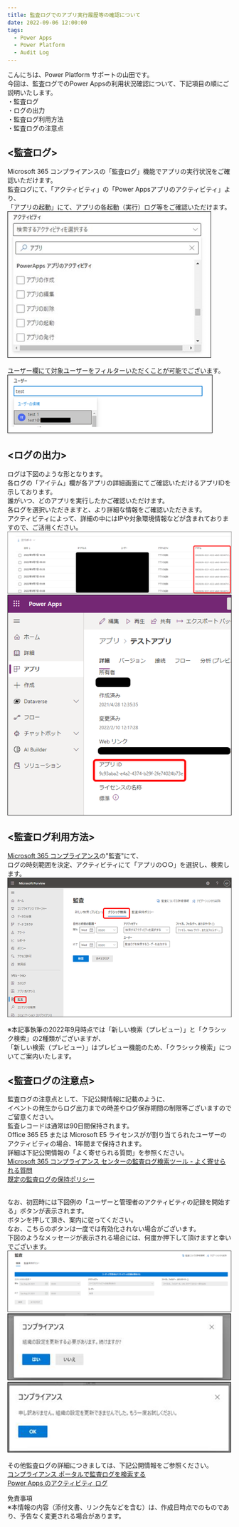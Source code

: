 ```yaml
---
title: 監査ログでのアプリ実行履歴等の確認について
date: 2022-09-06 12:00:00
tags:
  - Power Apps
  - Power Platform
  - Audit Log
---
```


こんにちは、Power Platform サポートの山田です。<br>
今回は、監査ログでのPower Appsの利用状況確認について、下記項目の順にご説明いたします。  
・監査ログ  
・ログの出力  
・監査ログ利用方法    
・監査ログの注意点
  
<!-- more -->  
## **<監査ログ>**
Microsoft 365 コンプライアンスの「監査ログ」機能でアプリの実行状況をご確認いただけます。  
監査ログにて、「アクティビティ」の「Power Appsアプリのアクティビティ」より、  
「アプリの起動」にて、アプリの各起動（実行）ログ等をご確認いただけます。   
![](./Audit-log-for-Power-Apps/activity-menu.png)
<br>

ユーザー欄にて対象ユーザーをフィルターいただくことが可能でございます。  
![](./Audit-log-for-Power-Apps/user-selection.png)
<br>

## **<ログの出力>**  
ログは下図のような形となります。  
各ログの「アイテム」欄が各アプリの詳細画面にてご確認いただけるアプリIDを示しております。   
誰がいつ、どのアプリを実行したかご確認いただけます。  
各ログを選択いただきますと、より詳細な情報をご確認いただきます。  
アクティビティによって、詳細の中にはIPや対象環境情報などが含まれておりますので、ご活用ください。  
![](./Audit-log-for-Power-Apps/item-id.png)  
![](./Audit-log-for-Power-Apps/app-id.png)
<br>

## **<監査ログ利用方法>**  
[Microsoft 365 コンプライアンス](https://compliance.microsoft.com/homepage)の"監査"にて、  
ログの時刻範囲を決定、アクティビティにて「アプリの○○」を選択し、検索します。   
![](./Audit-log-for-Power-Apps/classic-top.png)
<br>

※本記事執筆の2022年9月時点では「新しい検索（プレビュー）」と「クラシック検索」の2種類がございますが、  
「新しい検索（プレビュー）」はプレビュー機能のため、「クラシック検索」についてご案内いたします。
<br>

## **<監査ログの注意点>** 
監査ログの注意点として、下記公開情報に記載のように、   
イベントの発生からログ出力までの時差やログ保存期間の制限等ございますのでご留意ください。  
監査レコードは通常は90日間保持されます。  
Office 365 E5 または Microsoft E5 ライセンスがが割り当てられたユーザーのアクティビティの場合、1年間まで保持されます。  
詳細は下記公開情報の「よく寄せられる質問」を参照ください。   
[Microsoft 365 コンプライアンス センターの監査ログ検索ツール - よく寄せられる質問](https://docs.microsoft.com/ja-jp/microsoft-365/compliance/search-the-audit-log-in-security-and-compliance?view=o365-worldwide#frequently-asked-questions)  
[既定の監査ログの保持ポリシー](https://docs.microsoft.com/ja-jp/microsoft-365/compliance/audit-log-retention-policies?view=o365-worldwide#default-audit-log-retention-policy)  
<br>

なお、初回時には下図例の「ユーザーと管理者のアクティビティの記録を開始する」ボタンが表示されます。   
ボタンを押して頂き、案内に従ってください。   
なお、こちらのボタンは一度では有効化されない場合がございます。   
下図のようなメッセージが表示される場合には、何度か押下して頂けますと幸いでございます。   
![](./Audit-log-for-Power-Apps/start-recording.png)  
![](./Audit-log-for-Power-Apps/confirm-refresh.png)  
![](./Audit-log-for-Power-Apps/try-again.png)
<br>

その他監査ログの詳細につきましては、下記公開情報をご参照ください。  
[コンプライアンス ポータルで監査ログを検索する](https://docs.microsoft.com/ja-jp/microsoft-365/compliance/search-the-audit-log-in-security-and-compliance?view=o365-worldwide#search-the-audit-log)  
[Power Apps のアクティビティ ログ](https://docs.microsoft.com/ja-jp/power-platform/admin/logging-powerapps)
<br>

免責事項  
※本情報の内容（添付文書、リンク先などを含む）は、作成日時点でのものであり、予告なく変更される場合があります。<br>

